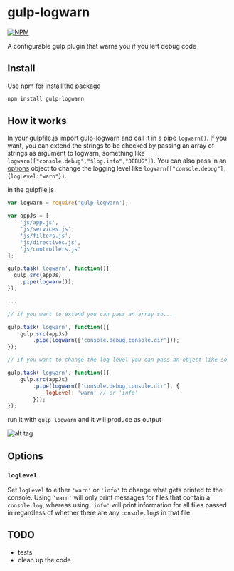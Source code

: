 gulp-logwarn
============
[![NPM](https://nodei.co/npm/gulp-logwarn.png?downloads=true)](https://nodei.co/npm/gulp-logwarn/)

A configurable gulp plugin that warns you if you left debug code

## Install

Use npm for install the package

```javascript
npm install gulp-logwarn
```

## How it works
In your gulpfile.js import gulp-logwarn and call it in a pipe `logwarn()`. If you want, you can extend the strings to be checked by passing an array of strings as argument to logwarn, something like `logwarn(["console.debug","$log.info","DEBUG"])`. You can also pass in an [options](#options) object to change the logging level like `logwarn(["console.debug"], {logLevel:"warn"})`.

in the gulpfile.js
```javascript
var logwarn = require('gulp-logwarn');

var appJs = [
	'js/app.js',
	'js/services.js',
	'js/filters.js',
	'js/directives.js',
	'js/controllers.js'
];

gulp.task('logwarn', function(){
  gulp.src(appJs)
    .pipe(logwarn());
});

...

// if you want to extend you can pass an array so...

gulp.task('logwarn', function(){
	gulp.src(appJs)
		.pipe(logwarn(['console.debug,console.dir']));
});

// If you want to change the log level you can pass an object like so

gulp.task('logwarn', function(){
	gulp.src(appJs)
		.pipe(logwarn(['console.debug,console.dir'], {
			logLevel: 'warn' // or 'info'
		}));
});

```

run it with ```gulp logwarn``` and it will produce as output

![alt tag](https://raw.githubusercontent.com/pmcalabrese/gulp-logwarn/master/console.png)

## Options

### `logLevel`

Set `logLevel` to either `'warn'` or `'info'` to change what gets printed to the console. Using `'warn'` will only print messages for files that contain a `console.log`, whereas using `'info'` will print information for all files passed in regardless of whether there are any `console.log`s in that file.

## TODO

- tests
- clean up the code
